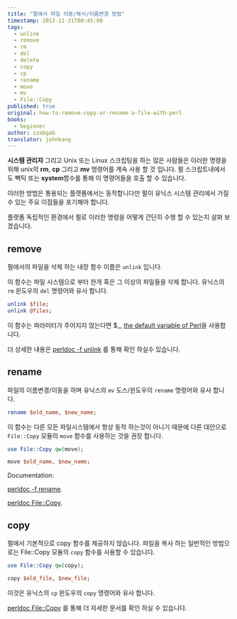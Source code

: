 ```yaml
---
title: "펄에서 파일 이동/복사/이름변경 방법"
timestamp: 2013-11-21T00:45:00
tags:
  - unlink
  - remove
  - rm
  - del
  - delete
  - copy
  - cp
  - rename
  - move
  - mv
  - File::Copy
published: true
original: how-to-remove-copy-or-rename-a-file-with-perl
books:
  - beginner
author: szabgab
translator: johnkang
---
```



<b>시스템 관리자</b> 그리고 Unix 또는 Linux 스크립팅을 하는 많은 사람들은
이러한 명령을 위해 unix의 <b>rm</b>, <b>cp</b> 그리고 <b>mv</b> 명령어를
계속 사용 할 것 입니다.
펄 스크립트내에서도 빽틱 또는 <b>system</b>함수를 통해 이 명령어들을 호출 할 수 있습니다. 

이러한 방법은 통용되는 플랫폼에서는 동작합니다만
펄이 유닉스 시스템 관리에서 가질 수 있는 주요 이점들을 포기해야 합니다.

플랫폼 독립적인 환경에서 펄로 이러한 명령을 어떻게 간단히 수행 할 수 있는지 살펴 보겠습니다.


## remove

펄에서의 파일을 삭제 하는 내장 함수 이름은 `unlink` 입니다.

이 함수는 파일 시스템으로 부터 한개 혹은 그 이상의 파일들을 삭제 합니다.
유닉스의 `rm` 윈도우의 `del` 명령어와 유사 합니다.

```perl
unlink $file;
unlink @files;
```

이 함수는 파라미터가 주어지지 않는다면 $_, [the default variable of Perl](/the-default-variable-of-perl)을 사용합니다.

더 상세한 내용은 [perldoc -f unlink](http://perldoc.perl.org/functions/unlink.html) 를 통해 확인 하실수 있습니다.

## rename

파일의 이름변경/이동을 하며 유닉스의 `mv` 도스/윈도우의 `rename` 명령어와 유사 합니다.

```perl
rename $old_name, $new_name;
```

이 함수는 다른 모든 파일시스템에서 항상 동작 하는것이 아니기 때문에 다른 대안으로
`File::Copy` 모듈의 `move` 함수를 사용하는 것을 권장 합니다.

```perl
use File::Copy qw(move);

move $old_name, $new_name;
```

Documentation:

[perldoc -f rename](http://perldoc.perl.org/functions/rename.html).

[perldoc File::Copy](http://perldoc.perl.org/File/Copy.html).

## copy

펄에서 기본적으로 copy 함수를 제공하지 않습니다. 파일을 복사 하는 일반적인 방법으로는
File::Copy 모듈의 `copy` 함수를 사용할 수 있습니다.

```perl
use File::Copy qw(copy);

copy $old_file, $new_file;
```

이것은 유닉스의 `cp` 윈도우의 `copy` 명령어와 유사 합니다.

[perldoc File::Copy](http://perldoc.perl.org/File/Copy.html) 를 통해 더 자세한 문서를 확인 하실 수 있습니다.


